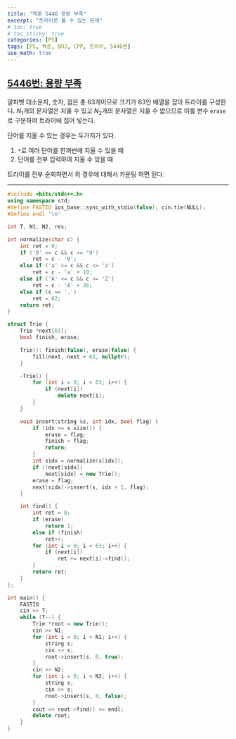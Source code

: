 ```yaml
---
title: "백준 5446 용량 부족"
excerpt: "트라이로 풀 수 있는 문제"
# toc: true
# toc_sticky: true
categories: [PS]
tags: [PS, 백준, BOJ, CPP, 트라이, 5446번]
use_math: true
---
```


## [5446번: 용량 부족](https://www.acmicpc.net/problem/5446)
  
알파벳 대소문자, 숫자, 점은 총 63개이므로 크기가 63인 배열을 잡아 트라이를 구성한다. $N_1$개의 문자열은 지울 수 있고 $N_2$개의 문자열은 지울 수 없으므로 이를 변수 `erase`로 구분하여 트라이에 집어 넣는다.  

단어를 지울 수 있는 경우는 두가지가 있다.
1. `*`로 여러 단어를 한꺼번에 지울 수 있을 때
2. 단어를 전부 입력하여 지울 수 있을 때

  
트라이를 전부 순회하면서 위 경우에 대해서 카운팅 하면 된다.

---

```cpp
#include <bits/stdc++.h>
using namespace std;
#define FASTIO ios_base::sync_with_stdio(false); cin.tie(NULL);
#define endl '\n'

int T, N1, N2, res;

int normalize(char c) {
    int ret = 0;
    if ('0' <= c && c <= '9')
        ret = c - '0';
    else if ('a' <= c && c <= 'z')
        ret = c - 'a' + 10;
    else if ('A' <= c && c <= 'Z')
        ret = c - 'A' + 36;
    else if (c == '.')
        ret = 62;
    return ret;
}

struct Trie {
    Trie *next[63];
    bool finish, erase;

    Trie(): finish(false), erase(false) {
        fill(next, next + 63, nullptr);
    }

    ~Trie() {
        for (int i = 0; i < 63; i++) {
            if (next[i])
                delete next[i];
        }
    }

    void insert(string &s, int idx, bool flag) {
        if (idx >= s.size()) {
            erase = flag;
            finish = flag;
            return;
        }
        int sidx = normalize(s[idx]);
        if (!next[sidx])
            next[sidx] = new Trie();
        erase = flag;
        next[sidx]->insert(s, idx + 1, flag);
    }

    int find() {
        int ret = 0;
        if (erase)
            return 1;
        else if (finish)
            ret++;
        for (int i = 0; i < 63; i++) {
            if (next[i])
                ret += next[i]->find();
        }
        return ret;
    }
};

int main() {
    FASTIO
    cin >> T;
    while (T--) {
        Trie *root = new Trie();
        cin >> N1;
        for (int i = 0; i < N1; i++) {
            string s;
            cin >> s;
            root->insert(s, 0, true);
        }
        cin >> N2;
        for (int i = 0; i < N2; i++) {
            string s;
            cin >> s;
            root->insert(s, 0, false);
        }
        cout << root->find() << endl;
        delete root;
    }
}
```
  
<br>
<br>